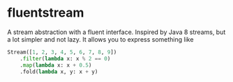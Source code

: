 # fluentstream

A stream abstraction with a fluent interface. Inspired by Java 8 streams, but a lot simpler and not lazy. It allows you to express something like

```python
Stream([1, 2, 3, 4, 5, 6, 7, 8, 9])
    .filter(lambda x: x % 2 == 0)
    .map(lambda x: x + 0.5)
    .fold(lambda x, y: x + y)
```